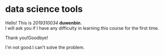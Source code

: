 # data science tools

Hello!
This is *2019310034* **duwenbin**.<br>
I will ask you if I have any difficulty in learning this course
for the first time.  

Thank you!Goodbye!

I'm not good.I can't solve the problem.
